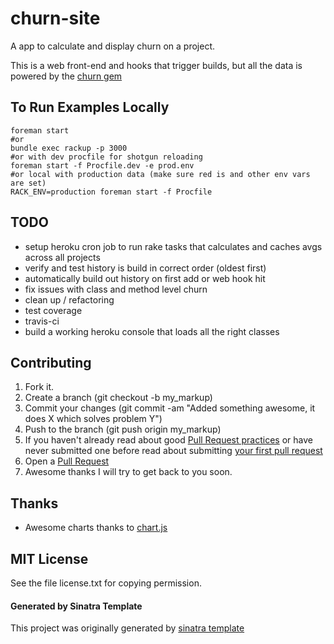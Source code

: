 churn-site
===

A app to calculate and display churn on a project.

This is a web front-end and hooks that trigger builds, but all the data is powered by the [churn gem](https://github.com/danmayer/churn)

## To Run Examples Locally

    foreman start
    #or
    bundle exec rackup -p 3000
    #or with dev procfile for shotgun reloading
    foreman start -f Procfile.dev -e prod.env
    #or local with production data (make sure red is and other env vars are set)
    RACK_ENV=production foreman start -f Procfile

## TODO

* setup heroku cron job to run rake tasks that calculates and caches avgs across all projects
* verify and test history is build in correct order (oldest first)
* automatically build out history on first add or web hook hit
* fix issues with class and method level churn
* clean up / refactoring
* test coverage
* travis-ci
* build a working heroku console that loads all the right classes

## Contributing

1. Fork it.
2. Create a branch (git checkout -b my_markup)
3. Commit your changes (git commit -am "Added something awesome, it does X which solves problem Y")
4. Push to the branch (git push origin my_markup)
5. If you haven't already read about good [Pull Request practices](http://codeinthehole.com/writing/pull-requests-and-other-good-practices-for-teams-using-github/) or have never submitted one before read about submitting [your first pull request](http://jumpstartlab.com/news/archives/2013/04/15/your-first-pull-request)
6. Open a [Pull Request](https://help.github.com/articles/using-pull-requests)
7. Awesome thanks I will try to get back to you soon.

## Thanks

* Awesome charts thanks to [chart.js](http://www.chartjs.org/docs/)

## MIT License

See the file license.txt for copying permission.

#### Generated by Sinatra Template

This project was originally generated by [sinatra template](https://github.com/danmayer/sinatra_template)
